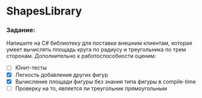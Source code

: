 # ShapesLibrary
### Задание:
Напишите на C# библиотеку для поставки внешним клиентам, которая умеет вычислять площадь круга по радиусу и треугольника по трем сторонам. Дополнительно к работоспособности оценим:
- [ ] Юнит-тесты
- [x] Легкость добавления других фигур
- [x] Вычисление площади фигуры без знания типа фигуры в compile-time
- [ ] Проверку на то, является ли треугольник прямоугольным
